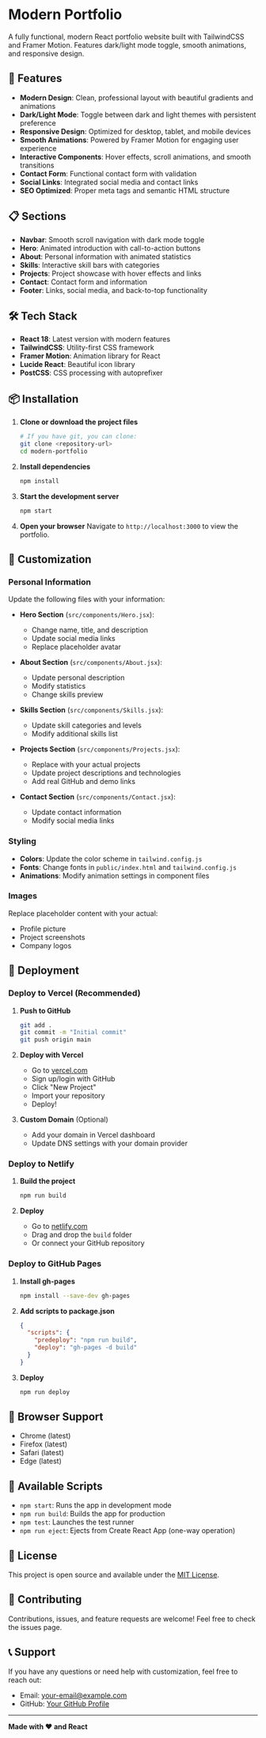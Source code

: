 # Modern Portfolio

A fully functional, modern React portfolio website built with TailwindCSS and Framer Motion. Features dark/light mode toggle, smooth animations, and responsive design.

## 🚀 Features

- **Modern Design**: Clean, professional layout with beautiful gradients and animations
- **Dark/Light Mode**: Toggle between dark and light themes with persistent preference
- **Responsive Design**: Optimized for desktop, tablet, and mobile devices
- **Smooth Animations**: Powered by Framer Motion for engaging user experience
- **Interactive Components**: Hover effects, scroll animations, and smooth transitions
- **Contact Form**: Functional contact form with validation
- **Social Links**: Integrated social media and contact links
- **SEO Optimized**: Proper meta tags and semantic HTML structure

## 📋 Sections

- **Navbar**: Smooth scroll navigation with dark mode toggle
- **Hero**: Animated introduction with call-to-action buttons
- **About**: Personal information with animated statistics
- **Skills**: Interactive skill bars with categories
- **Projects**: Project showcase with hover effects and links
- **Contact**: Contact form and information
- **Footer**: Links, social media, and back-to-top functionality

## 🛠️ Tech Stack

- **React 18**: Latest version with modern features
- **TailwindCSS**: Utility-first CSS framework
- **Framer Motion**: Animation library for React
- **Lucide React**: Beautiful icon library
- **PostCSS**: CSS processing with autoprefixer

## 📦 Installation

1. **Clone or download the project files**
   ```bash
   # If you have git, you can clone:
   git clone <repository-url>
   cd modern-portfolio
   ```

2. **Install dependencies**
   ```bash
   npm install
   ```

3. **Start the development server**
   ```bash
   npm start
   ```

4. **Open your browser**
   Navigate to `http://localhost:3000` to view the portfolio.

## 🎨 Customization

### Personal Information
Update the following files with your information:

- **Hero Section** (`src/components/Hero.jsx`):
  - Change name, title, and description
  - Update social media links
  - Replace placeholder avatar

- **About Section** (`src/components/About.jsx`):
  - Update personal description
  - Modify statistics
  - Change skills preview

- **Skills Section** (`src/components/Skills.jsx`):
  - Update skill categories and levels
  - Modify additional skills list

- **Projects Section** (`src/components/Projects.jsx`):
  - Replace with your actual projects
  - Update project descriptions and technologies
  - Add real GitHub and demo links

- **Contact Section** (`src/components/Contact.jsx`):
  - Update contact information
  - Modify social media links

### Styling
- **Colors**: Update the color scheme in `tailwind.config.js`
- **Fonts**: Change fonts in `public/index.html` and `tailwind.config.js`
- **Animations**: Modify animation settings in component files

### Images
Replace placeholder content with your actual:
- Profile picture
- Project screenshots
- Company logos

## 🚀 Deployment

### Deploy to Vercel (Recommended)

1. **Push to GitHub**
   ```bash
   git add .
   git commit -m "Initial commit"
   git push origin main
   ```

2. **Deploy with Vercel**
   - Go to [vercel.com](https://vercel.com)
   - Sign up/login with GitHub
   - Click "New Project"
   - Import your repository
   - Deploy!

3. **Custom Domain** (Optional)
   - Add your domain in Vercel dashboard
   - Update DNS settings with your domain provider

### Deploy to Netlify

1. **Build the project**
   ```bash
   npm run build
   ```

2. **Deploy**
   - Go to [netlify.com](https://netlify.com)
   - Drag and drop the `build` folder
   - Or connect your GitHub repository

### Deploy to GitHub Pages

1. **Install gh-pages**
   ```bash
   npm install --save-dev gh-pages
   ```

2. **Add scripts to package.json**
   ```json
   {
     "scripts": {
       "predeploy": "npm run build",
       "deploy": "gh-pages -d build"
     }
   }
   ```

3. **Deploy**
   ```bash
   npm run deploy
   ```

## 📱 Browser Support

- Chrome (latest)
- Firefox (latest)
- Safari (latest)
- Edge (latest)

## 🔧 Available Scripts

- `npm start`: Runs the app in development mode
- `npm run build`: Builds the app for production
- `npm test`: Launches the test runner
- `npm run eject`: Ejects from Create React App (one-way operation)

## 📄 License

This project is open source and available under the [MIT License](LICENSE).

## 🤝 Contributing

Contributions, issues, and feature requests are welcome! Feel free to check the issues page.

## 📞 Support

If you have any questions or need help with customization, feel free to reach out:

- Email: your-email@example.com
- GitHub: [Your GitHub Profile](https://github.com/yourusername)

---

**Made with ❤️ and React**


